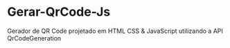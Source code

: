 # Gerar-QrCode-Js
Gerador de QR Code projetado em HTML CSS &amp; JavaScript utilizando a API QrCodeGeneration
